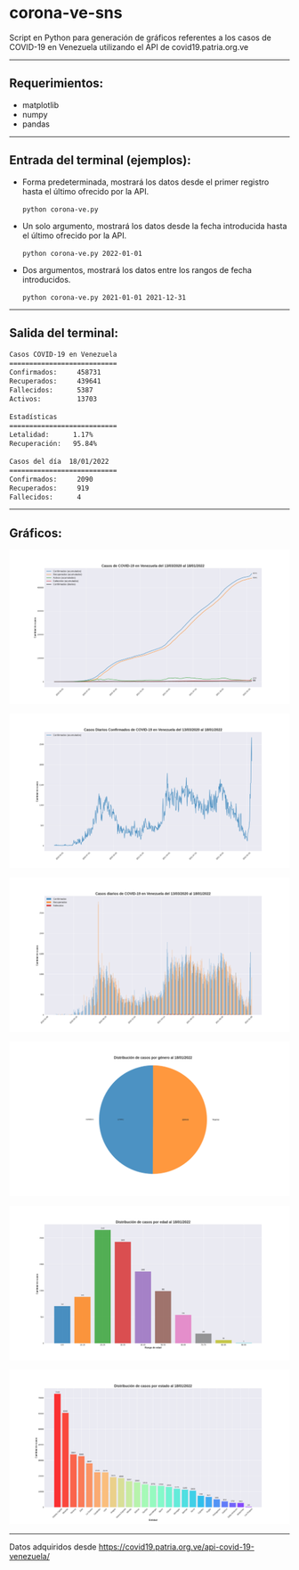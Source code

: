 # corona-ve-sns

Script en Python para generación de gráficos referentes a los casos de COVID-19 en Venezuela utilizando el API de covid19.patria.org.ve

----

## Requerimientos:

* matplotlib
* numpy
* pandas


----

## Entrada del terminal (ejemplos):

* Forma predeterminada, mostrará los datos desde el primer registro hasta el último ofrecido por la API.


    `python corona-ve.py`

* Un solo argumento, mostrará los datos desde la fecha introducida hasta el último ofrecido por la API.

    `python corona-ve.py 2022-01-01`

* Dos argumentos, mostrará los datos entre los rangos de fecha introducidos.

    `python corona-ve.py 2021-01-01 2021-12-31`

----

## Salida del terminal:
    
    Casos COVID-19 en Venezuela
    ===========================
    Confirmados:     458731
    Recuperados:     439641
    Fallecidos:      5387
    Activos:         13703

    Estadísticas
    ===========================
    Letalidad:      1.17%
    Recuperación:   95.84%

    Casos del día  18/01/2022
    ===========================
    Confirmados:     2090
    Recuperados:     919
    Fallecidos:      4
    
----

## Gráficos:

[![Casos confirmados](./images/fig1.png "Casos confirmados")](/images/fig1.png)


[![Casos confirmados nuevos](./images/fig2.png "Nuevos casos confirmados diarios")](/images/fig2.png)


[![Casos nuevos](./images/fig3.png "Nuevos casos diarios")](/images/fig3.png)


[![Casos por género](./images/fig4.png "Distribución de casos por género")](/images/fig4.png)


[![Casos por edad](./images/fig5.png "Distribución de casos por edad")](/images/fig5.png)


[![Casos por estado](./images/fig6.png "Distribución de casos por edad")](/images/fig6.png)

----

Datos adquiridos desde https://covid19.patria.org.ve/api-covid-19-venezuela/

